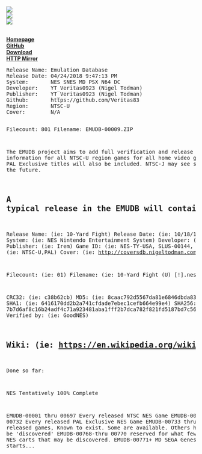 <br><img src="https://i.gyazo.com/837d3aa3f530266524784bc094b619d9.png">
<br><img src="https://i.gyazo.com/0f1b528177c54cdd5e880f0f7c626999.png">
<br><img src="https://i.gyazo.com/c0e17ca3c9f43a73bf1fcc80d8818fda.png">

<b>
<br><a href="http://www.nigeltodman.com/2018/04/17/emudb-emulation-database/">Homepage</a>
<br><a href="https://github.com/Veritas83/EMUDB">GitHub</a>
<br><a href="http://zipansion.com/40Ws">Download</a>
<br><a href="http://emudb.nigeltodman.com/">HTTP Mirror</a>

</b>
<pre>
Release Name: Emulation Database
Release Date: 04/24/2018 9:47:13 PM
System:       NES SNES MD PSX N64 DC
Developer:    YT_Veritas0923 (Nigel Todman)
Publisher:    YT_Veritas0923 (Nigel Todman)
Github:       https://github.com/Veritas83
Region:       NTSC-U
Cover:        N/A

Filecount:    801
Filename:     EMUDB-00009.ZIP

The EMUDB project aims to add full verification and release information for all NTSC-U region games for all
home video game systems. PAL Exclusive titles will also be included. NTSC-J may see support in the future.

A typical release in the EMUDB will contain the following:
--
Release Name: (ie: 10-Yard Fight)
Release Date: (ie: 10/18/1985)
System:       (ie: NES Nintendo Entertainment System)
Developer:    (ie: Irem)
Publisher:    (ie: Irem)
Game ID:      (ie: NES-TY-USA, SLUS-00144, etc)
Region:       (ie: NTSC-U,PAL)
Cover:        (ie: http://coversdb.nigeltodman.com/nes/10_yard_fight.jpg)

Filecount:    (ie: 01)
Filename:     (ie: 10-Yard Fight (U) [!].nes)

CRC32:        (ie: c38b62cb)
MD5:          (ie: 8caac792d5567da81e6846dbda833a57)
SHA1:         (ie: 6416170dd2b2a741cfdade7ebec1cefb664e99e4)
SHA256:       (ie: 7b7d6af8c16b24adf4c71a923481aba1fff2b7dca782f821fd5187bd7c562bd1)
Verified by:  (ie: GoodNES)

Wiki:         (ie: https://en.wikipedia.org/wiki/10-Yard_Fight)
--
Done so far:

NES Tentatively 100% Complete

EMUDB-00001 thru 00697 Every released NTSC NES Game
EMUDB-00698 thru 00732 Every released PAL Exclusive NES Game
EMUDB-00733 thru 00767 Never released games, Known to exist. Some are available. Others have yet to be 'discovered'
EMUDB-00768-thru 00770 reserved for what few surprise NES carts that may be discovered.
EMUDB-00771+ MD SEGA Genesis/MegaDrive starts...
</pre>